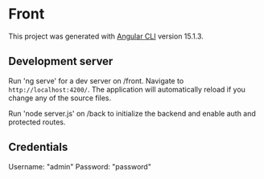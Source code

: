 # Front

This project was generated with [Angular CLI](https://github.com/angular/angular-cli) version 15.1.3.

## Development server

Run 'ng serve' for a dev server on /front. Navigate to `http://localhost:4200/`. The application will automatically reload if you change any of the source files.

Run 'node server.js' on /back to initialize the backend and enable auth and protected routes.

## Credentials

Username: "admin"
Password: "password"


